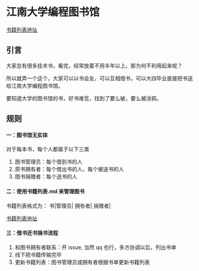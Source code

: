 # 江南大学编程图书馆
[书籍列表地址](http://git.io/v8e1W)

## 引言
大家总有很多技术书，看完，经常放着不用半年以上。那为何不利用起来呢？

所以就弄一个这个，大家可以以书会友，可以互相借书，可以大四毕业直接把书送给江南大学编程图书馆。

要知道大学的图书馆的书，好书难觅，找到了要么破，要么被涂鸦。

## 规则
#### 一：图书馆无实体

对于每本书，每个人都属于以下三类

1. 图书管理员：每个借到书的人
2. 原书拥有者：每个借出书的人，每个被送书的人
3. 图书捐赠者：每个送书的人

####  二：使用书籍列表.md 来管理图书
书籍列表格式为：
书|管理员| 拥有者| 捐赠者|

[书籍列表地址](http://git.io/v8e1W)

####  三：借书还书捐书流程
1. 和图书拥有者联系：开 issue, 当然 qq 也行，多方协调以后，列出书单
2. 线下把书籍传输完毕
3. 更新书籍列表：图书管理员或拥有者根据书单更新书籍列表
